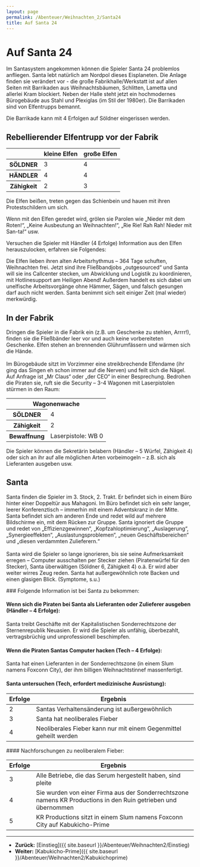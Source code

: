 ```yaml
---
layout: page
permalink: /Abenteuer/Weihnachten_2/Santa24
title: Auf Santa 24
---
```


# Auf Santa 24

Im Santasystem angekommen können die Spieler Santa 24 problemlos anfliegen. Santa lebt natürlich am Nordpol dieses Eisplaneten. Die Anlage finden sie verändert vor - die große Fabrikhalle/Werkstatt ist auf allen Seiten mit Barrikaden aus Weihnachtsbäumen, Schlitten, Lametta und allerlei Kram blockiert. Neben der Halle steht jetzt ein hochmodernes Bürogebäude aus Stahl und Plexiglas (im Stil der 1980er). Die Barrikaden sind von Elfentrupps bemannt.

Die Barrikade kann mit 4 Erfolgen auf Söldner eingerissen werden.

## Rebellierender Elfentrupp vor der Fabrik

<table>
<thead>
<tr><th> </th><th>kleine Elfen</th><th>große Elfen</th></tr>
</thead>
<tbody>
<tr><th>SÖLDNER</th><td>3</td><td>4</td></tr>
<tr><th>HÄNDLER</th><td>4</td><td>4</td></tr>
<tr><th>Zähigkeit</th><td>2</td><td>3</td></tr>
</tbody>
</table>
Die Elfen beißen, treten gegen das Schienbein und hauen mit ihren Protestschildern um sich.

Wenn mit den Elfen geredet wird, grölen sie Parolen wie &bdquo;Nieder mit dem Roten!&ldquo;, &bdquo;Keine Ausbeutung an Weihnachten!&ldquo;, &bdquo;Rie Rie! Rah Rah! Nieder mit San-ta!&ldquo; usw.

Versuchen die Spieler mit Händler (4 Erfolge) Information aus den Elfen herauszulocken, erfahren sie Folgendes:

Die Elfen lieben ihren alten Arbeitsrhythmus &ndash; 364 Tage schuften, Weihnachten frei. Jetzt sind ihre Fließbandjobs &bdquo;outgesourced&ldquo; und Santa will sie ins Callcenter stecken, um Abwicklung und Logistik zu koordinieren, mit Hotlinesupport am Heiligen Abend! Außerdem handelt es sich dabei um unelfische Arbeitsvorgänge ohne Hämmer, Sägen, und falsch gesungen darf auch nicht werden. Santa benimmt sich seit einiger Zeit (mal wieder) merkwürdig.

## In der Fabrik

<p>Dringen die Spieler in die Fabrik ein (z.B. um Geschenke zu stehlen, Arrrr!), finden sie die Fließbänder leer vor und auch keine vorbereiteten Geschenke. Elfen stehen an brennenden Glührumfässern und wärmen sich die Hände.<br/>
<br/>
Im Bürogebäude sitzt im Vorzimmer eine streikbrechende Elfendame (ihr ging das Singen eh schon immer auf die Nerven) und feilt sich die Nägel. Auf Anfrage ist &bdquo;Mr Claus&ldquo; oder &bdquo;der CEO&ldquo; in einer Besprechung. Bedrohen die Piraten sie, ruft sie die Security &ndash; 3-4 Wagonen mit Laserpistolen stürmen in den Raum:</p>
<table>
<tbody>
<tr><th colspan="2">Wagonenwache</th></tr>
<tr><th>SÖLDNER</th><td>4</td></tr>
<tr><th>Zähigkeit</th><td>2</td></tr>
<tr><th>Bewaffnung</th><td>Laserpistole: WB 0</td></tr>
</tbody>
</table>
Die Spieler können die Sekretärin belabern (Händler &ndash; 5 Würfel, Zähigkeit 4) oder sich an ihr auf alle möglichen Arten vorbeimogeln &ndash; z.B. sich als Lieferanten ausgeben usw.

## Santa

<p>Santa finden die Spieler im 3. Stock, 2. Trakt. Er befindet sich in einem Büro hinter einer Doppeltür aus Mahagoni. Im Büro befindet sich ein sehr langer, leerer Konferenztisch &ndash; immerhin mit einem Adventskranz in der Mitte. Santa befindet sich am anderen Ende und redet wild auf mehrere Bildschirme ein, mit dem Rücken zur Gruppe. Santa ignoriert die Gruppe und redet von &bdquo;Effizienzgewinnen&ldquo;, &bdquo;Kopfzahloptimierung&ldquo;, &bdquo;Auslagerung&ldquo;, &bdquo;Synergieeffekten&ldquo;, &bdquo;Auslastungsproblemen&ldquo;, &bdquo;neuen Geschäftsbereichen&ldquo; und &bdquo;diesen verdammten Zulieferern.&ldquo;<br/>
<br/>
Santa wird die Spieler so lange ignorieren, bis sie seine Aufmerksamkeit erregen &ndash; Computer ausschalten per Stecker ziehen (Piratenwürfel für den Stecker), Santa überwältigen (Söldner 6, Zähigkeit 4) o.ä. Er wird aber weiter wirres Zeug reden. Santa hat außergewöhnlich rote Backen und einen glasigen Blick. (Symptome, s.u.)</p>
### Folgende Information ist bei Santa zu bekommen:

#### Wenn sich die Piraten bei Santa als Lieferanten oder Zulieferer ausgeben (Händler &ndash; 4 Erfolge):

Santa treibt Geschäfte mit der Kapitalistischen Sonderrechtszone der Sternenrepublik Neuasien. Er wird die Spieler als unfähig, überbezahlt, vertragsbrüchig und unprofessionell beschimpfen.

#### Wenn die Piraten Santas Computer hacken (Tech &ndash; 4 Erfolge):

Santa hat einen Lieferanten in der Sonderrechtszone (in einem Slum namens Foxconn City), der ihm billigen Weihnachtstinnef massenfertigt.

#### Santa untersuchen (Tech, erfordert medizinische Ausrüstung):

<table>
<thead>
<tr><th>Erfolge</th><th>Ergebnis</th></tr>
</thead>
<tbody>
<tr><td>2</td><td>Santas Verhaltensänderung ist außergewöhnlich</td></tr>
<tr><td>3</td><td>Santa hat neoliberales Fieber</td></tr>
<tr><td>4</td><td>Neoliberales Fieber kann nur mit einem Gegenmittel geheilt werden</td></tr>
</tbody>
</table>
#### Nachforschungen zu neoliberalem Fieber:

<table>
<thead>
<tr><th>Erfolge</th><th>Ergebnis</th></tr>
</thead>
<tbody>
<tr><td>3</td><td>Alle Betriebe, die das Serum hergestellt haben, sind pleite</td></tr>
<tr><td>4</td><td>Sie wurden von einer Firma aus der Sonderrechtszone namens KR Productions in den Ruin getrieben und übernommen</td></tr>
<tr><td>5</td><td>KR Productions sitzt in einem Slum namens Foxconn City auf Kabukicho-Prime</td></tr>
</tbody>
</table>

***
- **Zurück:** [Einstieg]({{ site.baseurl }}/Abenteuer/Weihnachten2/Einstieg)
- **Weiter:** [Kabukicho-Prime]({{ site.baseurl }}/Abenteuer/Weihnachten2/Kabukichoprime)

